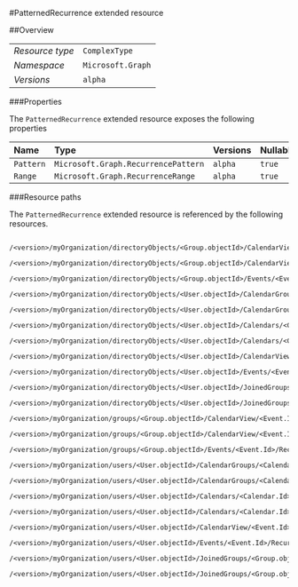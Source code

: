 #PatternedRecurrence extended resource

 



##Overview

|  |  | 
| :-- | :-- | 
| _Resource type_ | `ComplexType` | 
| _Namespace_ | `Microsoft.Graph` | 
| _Versions_ | `alpha` | 


###Properties

The `PatternedRecurrence` extended resource exposes the following properties 

| Name | Type | Versions | Nullable | Unicode | Comments | 
| :-- | :-- | :-- | :-- | :-- | :-- | 
| `Pattern` | `Microsoft.Graph.RecurrencePattern` | `alpha` | `true` | `n/a` |  | 
| `Range` | `Microsoft.Graph.RecurrenceRange` | `alpha` | `true` | `n/a` |  | 


###Resource paths

The `PatternedRecurrence` extended resource is referenced by the following resources. 

```
	/<version>/myOrganization/directoryObjects/<Group.objectId>/CalendarView/<Event.Id>/Instances/<Event.Id>/Recurrence
	/<version>/myOrganization/directoryObjects/<Group.objectId>/CalendarView/<Event.Id>/Recurrence
	/<version>/myOrganization/directoryObjects/<Group.objectId>/Events/<Event.Id>/Recurrence
	/<version>/myOrganization/directoryObjects/<User.objectId>/CalendarGroups/<CalendarGroup.Id>/Calendars/<Calendar.Id>/CalendarView/<Event.Id>/Recurrence
	/<version>/myOrganization/directoryObjects/<User.objectId>/CalendarGroups/<CalendarGroup.Id>/Calendars/<Calendar.Id>/Events/<Event.Id>/Recurrence
	/<version>/myOrganization/directoryObjects/<User.objectId>/Calendars/<Calendar.Id>/CalendarView/<Event.Id>/Recurrence
	/<version>/myOrganization/directoryObjects/<User.objectId>/Calendars/<Calendar.Id>/Events/<Event.Id>/Recurrence
	/<version>/myOrganization/directoryObjects/<User.objectId>/CalendarView/<Event.Id>/Recurrence
	/<version>/myOrganization/directoryObjects/<User.objectId>/Events/<Event.Id>/Recurrence
	/<version>/myOrganization/directoryObjects/<User.objectId>/JoinedGroups/<Group.objectId>/CalendarView/<Event.Id>/Recurrence
	/<version>/myOrganization/directoryObjects/<User.objectId>/JoinedGroups/<Group.objectId>/Events/<Event.Id>/Recurrence
	/<version>/myOrganization/groups/<Group.objectId>/CalendarView/<Event.Id>/Instances/<Event.Id>/Recurrence
	/<version>/myOrganization/groups/<Group.objectId>/CalendarView/<Event.Id>/Recurrence
	/<version>/myOrganization/groups/<Group.objectId>/Events/<Event.Id>/Recurrence
	/<version>/myOrganization/users/<User.objectId>/CalendarGroups/<CalendarGroup.Id>/Calendars/<Calendar.Id>/CalendarView/<Event.Id>/Recurrence
	/<version>/myOrganization/users/<User.objectId>/CalendarGroups/<CalendarGroup.Id>/Calendars/<Calendar.Id>/Events/<Event.Id>/Recurrence
	/<version>/myOrganization/users/<User.objectId>/Calendars/<Calendar.Id>/CalendarView/<Event.Id>/Recurrence
	/<version>/myOrganization/users/<User.objectId>/Calendars/<Calendar.Id>/Events/<Event.Id>/Recurrence
	/<version>/myOrganization/users/<User.objectId>/CalendarView/<Event.Id>/Recurrence
	/<version>/myOrganization/users/<User.objectId>/Events/<Event.Id>/Recurrence
	/<version>/myOrganization/users/<User.objectId>/JoinedGroups/<Group.objectId>/CalendarView/<Event.Id>/Recurrence
	/<version>/myOrganization/users/<User.objectId>/JoinedGroups/<Group.objectId>/Events/<Event.Id>/Recurrence
```





<!-- {
"type": "#page.annotation",
"tocPath": "ComplexType/PatternedRecurrence",
"tocItems": {
	"ComplexType/PatternedRecurrence/Overview": "#overview",
	"ComplexType/PatternedRecurrence/Operations": "#operations"
}
"section": "documentation"
} -->